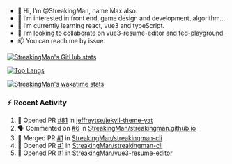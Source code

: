 - 👋 Hi, I’m @StreakingMan, name Max also.
- 👀 I’m interested in front end, game design and development, algorithm...
- 🌱 I’m currently learning react, vue3 and typeScript.
- 💞️ I’m looking to collaborate on vue3-resume-editor and fed-playground.
- 📫 You can reach me by issue.

<!---
StreakingMan/StreakingMan is a ✨ special ✨ repository because its `README.md` (this file) appears on your GitHub profile.
You can click the Preview link to take a look at your changes.
--->

[![StreakingMan's GitHub stats](https://github-readme-stats.vercel.app/api?username=StreakingMan)](https://github.com/anuraghazra/github-readme-stats)

[![Top Langs](https://github-readme-stats.vercel.app/api/top-langs/?username=StreakingMan&layout=compact)](https://github.com/anuraghazra/github-readme-stats)

[![StreakingMan's wakatime stats](https://github-readme-stats.vercel.app/api/wakatime?username=StreakingMan)](https://github.com/anuraghazra/github-readme-stats)

### :zap: Recent Activity

<!--START_SECTION:activity-->
1. 💪 Opened PR [#81](https://github.com/jeffreytse/jekyll-theme-yat/pull/81) in [jeffreytse/jekyll-theme-yat](https://github.com/jeffreytse/jekyll-theme-yat)
2. 🗣 Commented on [#6](https://github.com/StreakingMan/streakingman.github.io/issues/6) in [StreakingMan/streakingman.github.io](https://github.com/StreakingMan/streakingman.github.io)
3. 🎉 Merged PR [#1](https://github.com/StreakingMan/streakingman-cli/pull/1) in [StreakingMan/streakingman-cli](https://github.com/StreakingMan/streakingman-cli)
4. 💪 Opened PR [#1](https://github.com/StreakingMan/streakingman-cli/pull/1) in [StreakingMan/streakingman-cli](https://github.com/StreakingMan/streakingman-cli)
5. 💪 Opened PR [#1](https://github.com/StreakingMan/vue3-resume-editor/pull/1) in [StreakingMan/vue3-resume-editor](https://github.com/StreakingMan/vue3-resume-editor)
<!--END_SECTION:activity-->

